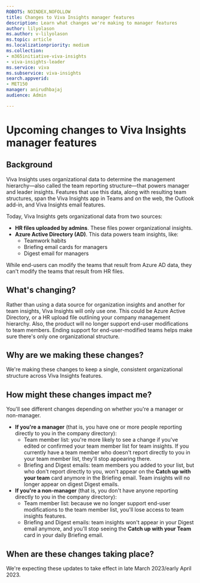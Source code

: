 ```yaml
---
ROBOTS: NOINDEX,NOFOLLOW
title: Changes to Viva Insights manager features
description: Learn what changes we're making to manager features
author: lilyolason
ms.author: v-lilyolason
ms.topic: article
ms.localizationpriority: medium 
ms.collection: 
- m365initiative-viva-insights 
- viva-insights-leader
ms.service: viva 
ms.subservice: viva-insights 
search.appverid: 
- MET150 
manager: anirudhbajaj
audience: Admin

---
```


# Upcoming changes to Viva Insights manager features

## Background

Viva Insights uses organizational data to determine the management hierarchy—also called the team reporting structure—that powers manager and leader insights. Features that use this data, along with resulting team structures, span the Viva Insights app in Teams and on the web, the Outlook add-in, and Viva Insights email features.

Today, Viva Insights gets organizational data from two sources: 

* **HR files uploaded by admins**. These files power organizational insights.
* **Azure Active Directory (AD)**. This data powers team insights, like:
    * Teamwork habits
    * Briefing email cards for managers
    * Digest email for managers

While end-users can modify the teams that result from Azure AD data, they can't modify the teams that result from HR files.

## What's changing?

Rather than using a data source for organization insights and another for team insights, Viva Insights will only use one. This could be Azure Active Directory, or a HR upload file outlining your company management hierarchy. Also, the product will no longer support end-user modifications to team members. Ending support for end-user-modified teams helps make sure there's only one organizational structure.

## Why are we making these changes?

We're making these changes to keep a single, consistent organizational structure across Viva Insights features.

## How might these changes impact me?

You'll see different changes depending on whether you're a manager or non-manager.

* **If you're a manager** (that is, you have one or more people reporting directly to you in the company directory): 
    * Team member list: you're more likely to see a change if you've edited or confirmed your team member list for team insights. If you currently have a team member who doesn't report directly to you in your team member list, they'll stop appearing there.
    * Briefing and Digest emails: team members you added to your list, but who don't report directly to you, won't appear on the **Catch up with your team** card anymore in the Briefing email. Team insights will no longer appear on digest Digest emails.
* **If you're a non-manager** (that is, you don't have anyone reporting directly to you in the company directory): 
    * Team member list: because we no longer support end-user modifications to the team member list, you'll lose access to team insights features. 
    * Briefing and Digest emails: team insights won't appear in your Digest email anymore, and you'll stop seeing the **Catch up with your Team** card in your daily Briefing email.

## When are these changes taking place?

We're expecting these updates to take effect in late March 2023/early April 2023.

 
